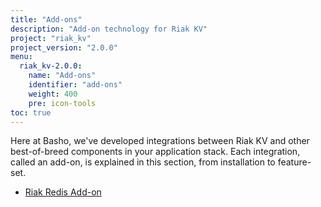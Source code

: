 ```yaml
---
title: "Add-ons"
description: "Add-on technology for Riak KV"
project: "riak_kv"
project_version: "2.0.0"
menu:
  riak_kv-2.0.0:
    name: "Add-ons"
    identifier: "add-ons"
    weight: 400
    pre: icon-tools
toc: true
---
```




Here at Basho, we've developed integrations between Riak KV and other best-of-breed components in your application stack. Each integration, called an add-on, is explained in this section, from installation to feature-set.

* [Riak Redis Add-on](/riak/kv/2.0.0/add-ons/redis/)